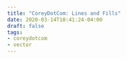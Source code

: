 ```yaml
---
title: "CoreyDotCom: Lines and Fills"
date: 2020-03-14T10:41:24-04:00
draft: false
tags:
- coreydotcom
- vector
---
```

